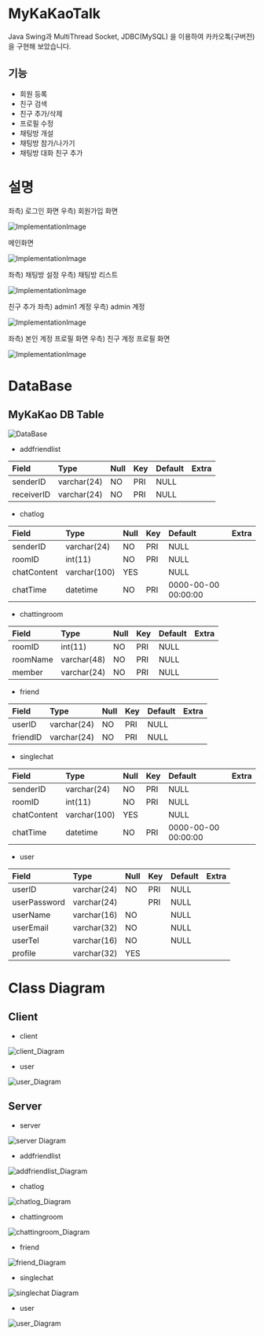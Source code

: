 # MyKaKaoTalk

Java Swing과 MultiThread Socket, JDBC(MySQL) 을 이용하여 카카오톡(구버전) 을 구현해 보았습니다.

## 기능

* 회원 등록
* 친구 검색
* 친구 추가/삭제
* 프로필 수정
* 채팅방 개설
* 채팅방 참가/나가기
* 채팅방 대화 친구 추가

# 설명

좌측) 로그인 화면  우측) 회원가입 화면

![ImplementationImage](ReadmeImage/ImplementationImage/imp_01.jpg)

메인화면

![ImplementationImage](ReadmeImage/ImplementationImage/imp_02.jpg)

좌측) 채팅방 설정  우측) 채팅방 리스트 

![ImplementationImage](ReadmeImage/ImplementationImage/imp_03.jpg)

친구 추가 좌측) admin1 계정 우측) admin 계정

![ImplementationImage](ReadmeImage/ImplementationImage/imp_04.jpg)

좌측) 본인 계정 프로필 화면 우측) 친구 계정 프로필 화면

![ImplementationImage](ReadmeImage/ImplementationImage/imp_05.jpg)

# DataBase

## MyKaKao DB Table

![DataBase](ReadmeImage/ImplementationImage/imp_06.jpg)

* addfriendlist

| Field | Type | Null | Key | Default | Extra |
|:-------|:-------|:-------|:-------|:-------|:-------|
| senderID | varchar(24) | NO | PRI | NULL |  |
| receiverID | varchar(24) | NO | PRI | NULL |  |

* chatlog

| Field | Type | Null | Key | Default | Extra |
|:-------|:-------|:-------|:-------|:-------|:-------|
| senderID | varchar(24) | NO | PRI | NULL |  |
| roomID | int(11) | NO | PRI | NULL |  |
| chatContent | varchar(100) | YES |  | NULL |  |
| chatTime | datetime | NO | PRI | 0000-00-00 00:00:00 |  |

* chattingroom

| Field | Type | Null | Key | Default | Extra |
|:-------|:-------|:-------|:-------|:-------|:-------|
| roomID | int(11) | NO | PRI | NULL |  |
| roomName | varchar(48) | NO | PRI | NULL |  |
| member | varchar(24) | NO | PRI | NULL |  |

* friend

| Field | Type | Null | Key | Default | Extra |
|:-------|:-------|:-------|:-------|:-------|:-------|
| userID | varchar(24) | NO | PRI | NULL |  |
| friendID | varchar(24) | NO | PRI | NULL |  |

* singlechat

| Field | Type | Null | Key | Default | Extra |
|:-------|:-------|:-------|:-------|:-------|:-------|
| senderID | varchar(24) | NO | PRI | NULL |  |
| roomID | int(11) | NO | PRI | NULL |  |
| chatContent | varchar(100) | YES |  | NULL |  |
| chatTime | datetime | NO | PRI | 0000-00-00 00:00:00 |  |

* user

| Field | Type | Null | Key | Default | Extra |
|:-------|:-------|:-------|:-------|:-------|:-------|
| userID | varchar(24) | NO | PRI | NULL |  |
| userPassword | varchar(24) |  | PRI | NULL |  |
| userName | varchar(16) | NO |  | NULL |  |
| userEmail | varchar(32) | NO |  | NULL |  |
| userTel | varchar(16) | NO |  | NULL |  |
| profile | varchar(32) | YES |  |  |  |

# Class Diagram

## Client

* client

![client_Diagram](ReadmeImage/ClassDiagram/Client/client.png)

* user

![user_Diagram](ReadmeImage/ClassDiagram/Client/user.png)

## Server

* server

![server Diagram](ReadmeImage/ClassDiagram/Server/server.png)

* addfriendlist

![addfriendlist_Diagram](ReadmeImage/ClassDiagram/Server/addfriendlist.png)

* chatlog

![chatlog_Diagram](ReadmeImage/ClassDiagram/Server/chatlog.png)

* chattingroom

![chattingroom_Diagram](ReadmeImage/ClassDiagram/Server/chattingroom.png)

* friend

![friend_Diagram](ReadmeImage/ClassDiagram/Server/friend.png)

* singlechat

![singlechat Diagram](ReadmeImage/ClassDiagram/Server/singlechat.png)

* user

![user_Diagram](ReadmeImage/ClassDiagram/Server/user.png)
